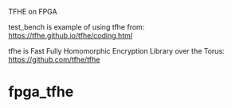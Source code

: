 TFHE on FPGA


test_bench is example of using tfhe from: https://tfhe.github.io/tfhe/coding.html

tfhe is Fast Fully Homomorphic Encryption Library over the Torus: https://github.com/tfhe/tfhe

# fpga_tfhe
